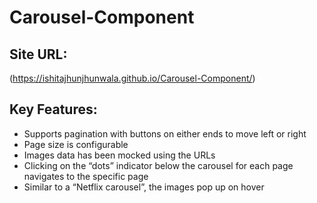 # Carousel-Component

## Site URL:
(https://ishitajhunjhunwala.github.io/Carousel-Component/)

## Key Features:
* Supports pagination with buttons on either ends to move left or right
* Page size is configurable
* Images data has been mocked using the URLs
* Clicking on the “dots” indicator below the carousel for each page navigates to the specific page
* Similar to a “Netflix carousel”, the images pop up on hover
